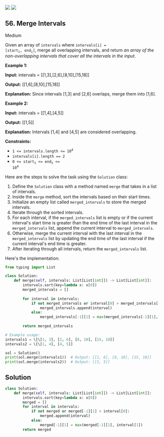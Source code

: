 [![](https://img.shields.io/github/stars/LeetCode-in-Python/LeetCode-in-Python?label=Stars&style=flat-square)](https://github.com/LeetCode-in-Python/LeetCode-in-Python)
[![](https://img.shields.io/github/forks/LeetCode-in-Python/LeetCode-in-Python?label=Fork%20me%20on%20GitHub%20&style=flat-square)](https://github.com/LeetCode-in-Python/LeetCode-in-Python/fork)

## 56\. Merge Intervals

Medium

Given an array of `intervals` where <code>intervals[i] = [start<sub>i</sub>, end<sub>i</sub>]</code>, merge all overlapping intervals, and return _an array of the non-overlapping intervals that cover all the intervals in the input_.

**Example 1:**

**Input:** intervals = \[\[1,3],[2,6],[8,10],[15,18]]

**Output:** [[1,6],[8,10],[15,18]]

**Explanation:** Since intervals [1,3] and [2,6] overlaps, merge them into [1,6]. 

**Example 2:**

**Input:** intervals = \[\[1,4],[4,5]]

**Output:** [[1,5]]

**Explanation:** Intervals [1,4] and [4,5] are considered overlapping. 

**Constraints:**

*   <code>1 <= intervals.length <= 10<sup>4</sup></code>
*   `intervals[i].length == 2`
*   <code>0 <= start<sub>i</sub> <= end<sub>i</sub> <= 10<sup>4</sup></code>

Here are the steps to solve the task using the `Solution` class:

1. Define the `Solution` class with a method named `merge` that takes in a list of intervals.
2. Inside the `merge` method, sort the intervals based on their start times.
3. Initialize an empty list called `merged_intervals` to store the merged intervals.
4. Iterate through the sorted intervals.
5. For each interval, if the `merged_intervals` list is empty or if the current interval's start time is greater than the end time of the last interval in the `merged_intervals` list, append the current interval to `merged_intervals`.
6. Otherwise, merge the current interval with the last interval in the `merged_intervals` list by updating the end time of the last interval if the current interval's end time is greater.
7. After iterating through all intervals, return the `merged_intervals` list.

Here's the implementation:

```python
from typing import List

class Solution:
    def merge(self, intervals: List[List[int]]) -> List[List[int]]:
        intervals.sort(key=lambda x: x[0])
        merged_intervals = []
        
        for interval in intervals:
            if not merged_intervals or interval[0] > merged_intervals[-1][1]:
                merged_intervals.append(interval)
            else:
                merged_intervals[-1][1] = max(merged_intervals[-1][1], interval[1])
        
        return merged_intervals

# Example usage:
intervals1 = \[\[1, 3], [2, 6], [8, 10], [15, 18]]
intervals2 = \[\[1, 4], [4, 5]]

sol = Solution()
print(sol.merge(intervals1))  # Output: [[1, 6], [8, 10], [15, 18]]
print(sol.merge(intervals2))  # Output: [[1, 5]]
```

## Solution

```python
class Solution:
    def merge(self, intervals: List[List[int]]) -> List[List[int]]:
        intervals.sort(key=lambda x: x[0])
        merged = []
        for interval in intervals:
            if not merged or merged[-1][1] < interval[0]:
                merged.append(interval)
            else:
                merged[-1][1] = max(merged[-1][1], interval[1])
        return merged
```